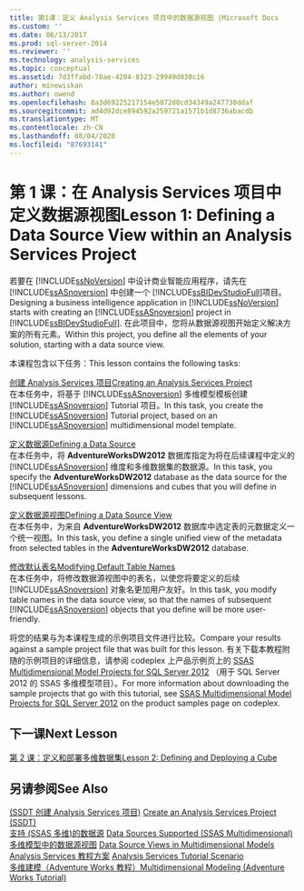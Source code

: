 ```yaml
---
title: 第1课：定义 Analysis Services 项目中的数据源视图 |Microsoft Docs
ms.custom: ''
ms.date: 06/13/2017
ms.prod: sql-server-2014
ms.reviewer: ''
ms.technology: analysis-services
ms.topic: conceptual
ms.assetid: 7d3ffabd-78ae-4204-8323-29949d030c16
author: minewiskan
ms.author: owend
ms.openlocfilehash: 8a3d69225217154e5072d0cd34349a247730ddaf
ms.sourcegitcommit: ad4d92dce894592a259721a1571b1d8736abacdb
ms.translationtype: MT
ms.contentlocale: zh-CN
ms.lasthandoff: 08/04/2020
ms.locfileid: "87693141"
---
```

# <a name="lesson-1-defining-a-data-source-view-within-an-analysis-services-project"></a><span data-ttu-id="168ed-102">第 1 课：在 Analysis Services 项目中定义数据源视图</span><span class="sxs-lookup"><span data-stu-id="168ed-102">Lesson 1: Defining a Data Source View within an Analysis Services Project</span></span>
  <span data-ttu-id="168ed-103">若要在 [!INCLUDE[ssNoVersion](../includes/ssnoversion-md.md)] 中设计商业智能应用程序，请先在 [!INCLUDE[ssASnoversion](../includes/ssasnoversion-md.md)] 中创建一个 [!INCLUDE[ssBIDevStudioFull](../includes/ssbidevstudiofull-md.md)]项目。</span><span class="sxs-lookup"><span data-stu-id="168ed-103">Designing a business intelligence application in [!INCLUDE[ssNoVersion](../includes/ssnoversion-md.md)] starts with creating an [!INCLUDE[ssASnoversion](../includes/ssasnoversion-md.md)] project in [!INCLUDE[ssBIDevStudioFull](../includes/ssbidevstudiofull-md.md)].</span></span> <span data-ttu-id="168ed-104">在此项目中，您将从数据源视图开始定义解决方案的所有元素。</span><span class="sxs-lookup"><span data-stu-id="168ed-104">Within this project, you define all the elements of your solution, starting with a data source view.</span></span>  
  
 <span data-ttu-id="168ed-105">本课程包含以下任务：</span><span class="sxs-lookup"><span data-stu-id="168ed-105">This lesson contains the following tasks:</span></span>  
  
 [<span data-ttu-id="168ed-106">创建 Analysis Services 项目</span><span class="sxs-lookup"><span data-stu-id="168ed-106">Creating an Analysis Services Project</span></span>](lesson-1-1-creating-an-analysis-services-project.md)  
 <span data-ttu-id="168ed-107">在本任务中，将基于 [!INCLUDE[ssASnoversion](../includes/ssasnoversion-md.md)] 多维模型模板创建 [!INCLUDE[ssASnoversion](../includes/ssasnoversion-md.md)] Tutorial 项目。</span><span class="sxs-lookup"><span data-stu-id="168ed-107">In this task, you create the [!INCLUDE[ssASnoversion](../includes/ssasnoversion-md.md)] Tutorial project, based on an [!INCLUDE[ssASnoversion](../includes/ssasnoversion-md.md)] multidimensional model template.</span></span>  
  
 [<span data-ttu-id="168ed-108">定义数据源</span><span class="sxs-lookup"><span data-stu-id="168ed-108">Defining a Data Source</span></span>](lesson-1-2-defining-a-data-source.md)  
 <span data-ttu-id="168ed-109">在本任务中，将 **AdventureWorksDW2012** 数据库指定为将在后续课程中定义的 [!INCLUDE[ssASnoversion](../includes/ssasnoversion-md.md)] 维度和多维数据集的数据源。</span><span class="sxs-lookup"><span data-stu-id="168ed-109">In this task, you specify the **AdventureWorksDW2012** database as the data source for the [!INCLUDE[ssASnoversion](../includes/ssasnoversion-md.md)] dimensions and cubes that you will define in subsequent lessons.</span></span>  
  
 [<span data-ttu-id="168ed-110">定义数据源视图</span><span class="sxs-lookup"><span data-stu-id="168ed-110">Defining a Data Source View</span></span>](lesson-1-3-defining-a-data-source-view.md)  
 <span data-ttu-id="168ed-111">在本任务中，为来自 **AdventureWorksDW2012** 数据库中选定表的元数据定义一个统一视图。</span><span class="sxs-lookup"><span data-stu-id="168ed-111">In this task, you define a single unified view of the metadata from selected tables in the **AdventureWorksDW2012** database.</span></span>  
  
 [<span data-ttu-id="168ed-112">修改默认表名</span><span class="sxs-lookup"><span data-stu-id="168ed-112">Modifying Default Table Names</span></span>](lesson-1-4-modifying-default-table-names.md)  
 <span data-ttu-id="168ed-113">在本任务中，将修改数据源视图中的表名，以使您将要定义的后续 [!INCLUDE[ssASnoversion](../includes/ssasnoversion-md.md)] 对象名更加用户友好。</span><span class="sxs-lookup"><span data-stu-id="168ed-113">In this task, you modify table names in the data source view, so that the names of subsequent [!INCLUDE[ssASnoversion](../includes/ssasnoversion-md.md)] objects that you define will be more user-friendly.</span></span>  
  
 <span data-ttu-id="168ed-114">将您的结果与为本课程生成的示例项目文件进行比较。</span><span class="sxs-lookup"><span data-stu-id="168ed-114">Compare your results against a sample project file that was built for this lesson.</span></span> <span data-ttu-id="168ed-115">有关下载本教程附随的示例项目的详细信息，请参阅 codeplex 上产品示例页上的 [SSAS Multidimensional Model Projects for SQL Server 2012](https://go.microsoft.com/fwlink/p/?LinkID=221866) （用于 SQL Server 2012 的 SSAS 多维模型项目）。</span><span class="sxs-lookup"><span data-stu-id="168ed-115">For more information about downloading the sample projects that go with this tutorial, see [SSAS Multidimensional Model Projects for SQL Server 2012](https://go.microsoft.com/fwlink/p/?LinkID=221866) on the product samples page on codeplex.</span></span>  
  
## <a name="next-lesson"></a><span data-ttu-id="168ed-116">下一课</span><span class="sxs-lookup"><span data-stu-id="168ed-116">Next Lesson</span></span>  
 [<span data-ttu-id="168ed-117">第 2 课：定义和部署多维数据集</span><span class="sxs-lookup"><span data-stu-id="168ed-117">Lesson 2: Defining and Deploying a Cube</span></span>](lesson-2-defining-and-deploying-a-cube.md)  
  
## <a name="see-also"></a><span data-ttu-id="168ed-118">另请参阅</span><span class="sxs-lookup"><span data-stu-id="168ed-118">See Also</span></span>  
 <span data-ttu-id="168ed-119">[&#40;SSDT 创建 Analysis Services 项目&#41;](multidimensional-models/create-an-analysis-services-project-ssdt.md) </span><span class="sxs-lookup"><span data-stu-id="168ed-119">[Create an Analysis Services Project &#40;SSDT&#41;](multidimensional-models/create-an-analysis-services-project-ssdt.md) </span></span>  
 <span data-ttu-id="168ed-120">[支持 &#40;SSAS 多维&#41;的数据源](multidimensional-models/supported-data-sources-ssas-multidimensional.md) </span><span class="sxs-lookup"><span data-stu-id="168ed-120">[Data Sources Supported &#40;SSAS Multidimensional&#41;](multidimensional-models/supported-data-sources-ssas-multidimensional.md) </span></span>  
 <span data-ttu-id="168ed-121">[多维模型中的数据源视图](multidimensional-models/data-source-views-in-multidimensional-models.md) </span><span class="sxs-lookup"><span data-stu-id="168ed-121">[Data Source Views in Multidimensional Models](multidimensional-models/data-source-views-in-multidimensional-models.md) </span></span>  
 <span data-ttu-id="168ed-122">[Analysis Services 教程方案](analysis-services-tutorial-scenario.md) </span><span class="sxs-lookup"><span data-stu-id="168ed-122">[Analysis Services Tutorial Scenario](analysis-services-tutorial-scenario.md) </span></span>  
 [<span data-ttu-id="168ed-123">多维建模（Adventure Works 教程）</span><span class="sxs-lookup"><span data-stu-id="168ed-123">Multidimensional Modeling &#40;Adventure Works Tutorial&#41;</span></span>](multidimensional-modeling-adventure-works-tutorial.md)  
  
  
